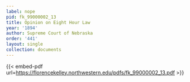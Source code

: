 ```yaml
---
label: nope
pid: fk_99000002_13
title: Opinion on Eight Hour Law
year: '1894'
author: Supreme Court of Nebraska
order: '441'
layout: single
collection: documents
---
```



{{< embed-pdf url=https://florencekelley.northwestern.edu/pdfs/fk_99000002_13.pdf >}}
